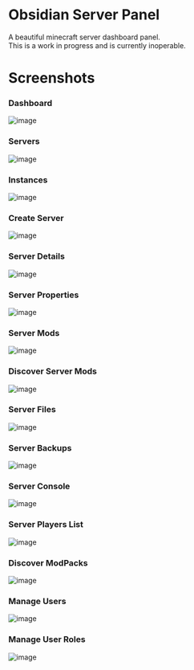 # Obsidian Server Panel
A beautiful minecraft server dashboard panel.   
This is a work in progress and is currently inoperable.

# Screenshots
### Dashboard
![image](https://github.com/user-attachments/assets/1dfe9b89-6b7f-4c46-9c10-cf2443b2d499)
### Servers
![image](https://github.com/user-attachments/assets/1169f60b-88f5-4d9e-a2cb-dd14b4ff594b)
### Instances
![image](https://github.com/user-attachments/assets/6916cf74-48ed-4c90-81e2-b84a256bb073)
### Create Server
![image](https://github.com/user-attachments/assets/ffe1c010-84d8-4e89-b508-3fe193c6bc15)
### Server Details
![image](https://github.com/user-attachments/assets/72f52e85-b8ae-44bb-9748-9361345dd43d)
### Server Properties
![image](https://github.com/user-attachments/assets/b89bfa1a-23a1-4168-959c-28cfb9cf2b5d)
### Server Mods
![image](https://github.com/user-attachments/assets/c7849139-e116-43db-9100-b5d26477f825)
### Discover Server Mods
![image](https://github.com/user-attachments/assets/cbb0f8b4-96eb-4010-b832-16c857c0bcaa)
### Server Files
![image](https://github.com/user-attachments/assets/e8c1963e-946e-4330-8c1b-fad1aea7f28b)
### Server Backups
![image](https://github.com/user-attachments/assets/e4e53edf-4faa-4ca6-a297-bcbc4923b537)
### Server Console
![image](https://github.com/user-attachments/assets/35c16eae-1dc2-4548-a014-d90c5cb1c30a)
### Server Players List
![image](https://github.com/user-attachments/assets/be63b5e2-af8f-4a5c-84f8-f092fef32cb3)
### Discover ModPacks
![image](https://github.com/user-attachments/assets/5b4deac9-4f80-4d55-a231-5cfb941fa88d)
### Manage Users
![image](https://github.com/user-attachments/assets/f8b029c5-f1bb-49d9-99d6-62f9593f3cf3)
### Manage User Roles
![image](https://github.com/user-attachments/assets/10f2cf71-8ed1-4d8d-95c9-537212e2e0d9)
